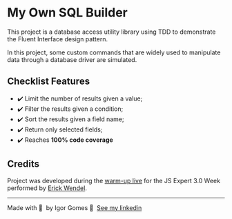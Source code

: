 # My Own SQL Builder

This project is a database access utility library using TDD to demonstrate the Fluent Interface design pattern.

In this project, some custom commands that are widely used to manipulate data through a database driver are simulated.


## Checklist Features

 - ✔️ Limit the number of results given a value;
 - ✔️ Filter the results given a condition;
 - ✔️ Sort the results given a field name;
 - ✔️ Return only selected fields;
 - ✔️ Reaches **100% code coverage**


## Credits
Project was developed during the <a href="https://www.youtube.com/playlist?list=PLqFwRPueWb5cuveOIfUQwb6vNsqC9pWHI">warm-up live</a> for the JS Expert 3.0 Week performed by <a href="https://github.com/erickWendel/">Erick Wendel</a>.


---

Made with 💖 &nbsp;by Igor Gomes 👋 &nbsp;[See my linkedin](https://www.linkedin.com/in/igor-gomes-da-silva/)